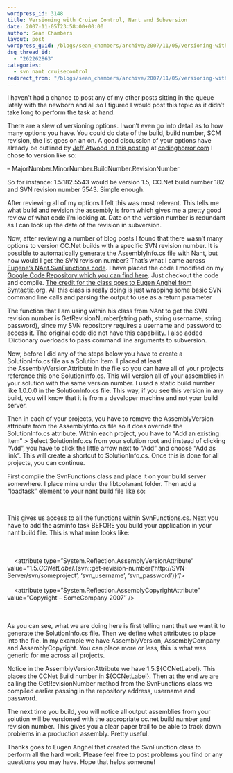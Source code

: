```yaml
---
wordpress_id: 3148
title: Versioning with Cruise Control, Nant and Subversion
date: 2007-11-05T23:58:00+00:00
author: Sean Chambers
layout: post
wordpress_guid: /blogs/sean_chambers/archive/2007/11/05/versioning-with-cruise-control-nant-and-subversion.aspx
dsq_thread_id:
  - "262262863"
categories:
  - svn nant cruisecontrol
redirect_from: "/blogs/sean_chambers/archive/2007/11/05/versioning-with-cruise-control-nant-and-subversion.aspx/"
---
```

I haven&#8217;t had a chance to post any of my other posts sitting in the queue lately with the newborn and all so I figured I would post this topic as it didn&#8217;t take long to perform the task at hand.


  


There are a slew of versioning options. I won&#8217;t even go into detail as to how many options you have. You could do date of the build, build number, SCM revision, the list goes on an on. A good discussion of your options have already be outlined by <A class="" href="http://www.codinghorror.com/blog/archives/000793.html" target="_blank">Jeff Atwood in this&nbsp;posting</A> at <A class="" href="http://www.codinghorror.com/" target="_blank">codinghorror.com</A>&nbsp;I chose to version like so:


  


&#8211; MajorNumber.MinorNumber.BuildNumber.RevisionNumber


  


So for instance: 1.5.182.5543 would be version 1.5, CC.Net build number 182 and SVN revision number 5543. Simple enough.


  


After reviewing all of my options I felt this was most relevant. This tells me what build and revision the assembly is from which gives me a pretty good review of what code i&#8217;m looking at. Date on the version number is redundant as I can look up the date of the revision in subversion.


  


Now, after reviewing a number of blog posts I found that there wasn&#8217;t many options to version CC.Net builds with a specific SVN revision number. It is possible to automatically generate the AssemblyInfo.cs file with Nant, but how would I get the SVN revision number? That&#8217;s what I came across <A class="" href="http://www.syntactic.org/2007/6/7/major-minor-cclabel-svn-revision" target="_blank">Eugene&#8217;s NAnt.SvnFunctions code</A>. I have placed the code I modified on my <A class="" href="http://schambers.googlecode.com/svn/trunk/NAnt.SvnFunctions/" target="_blank">Google Code Repository which you can find here</A>. Just checkout the code and compile. <A class="" href="http://www.syntactic.org/2007/6/7/major-minor-cclabel-svn-revision" target="_blank">The credit for the class goes to Eugen Anghel from Syntactic.org</A>. All this class is really doing is just wrapping some basic SVN command line calls and parsing the output to use as a return parameter


  


The function that I am using within his class&nbsp;from NAnt to get the SVN revision number is GetRevisionNumber(string path, string username, string password), since my SVN repository requires a username and password to access it. The original code did not have this capability. I also added IDictionary overloads to pass command line arguments to subversion.


  


Now, before I did any of the steps below you&nbsp;have to create a SolutionInfo.cs file as a Solution Item.&nbsp;I placed at least the&nbsp;AssemblyVersionAttribute in the file so you can have all of your projects reference this one SolutionInfo.cs. This will version all of your assemblies in your solution with the same version number. I used a static build number like 1.0.0.0 in the SolutionInfo.cs file. This way, if you see this version in any build, you will know that it is from a developer machine and not your build server.


  


Then in each of your projects, you have to remove the AssemblyVersion attribute from the AssemblyInfo.cs file&nbsp;so it does override the SolutionInfo.cs attribute. Within each project, you have to &#8220;Add an existing Item&#8221; > Select SolutionInfo.cs from your solution root and instead of&nbsp;clicking &#8220;Add&#8221;, you have to click the little arrow next to&nbsp;&#8220;Add&#8221; and choose &#8220;Add as link&#8221;. This will&nbsp;create a shortcut to&nbsp;SolutionInfo.cs. Once this is done for all projects, you can continue.&nbsp;


  


First compile the SvnFunctions class and place it on your build server somewhere. I place mine under the libtoolsnant folder. Then add a &#8220;loadtask&#8221; element to your nant build file like so:


  


&nbsp;<loadtasks assembly=&#8221;pathtolibtoolsnantNant.SvnFunctions.dll&#8221;/>


  


This gives us access to all the functions within SvnFunctions.cs. Next you have to add the asminfo task BEFORE you build your application in your nant build file. This is what mine looks like:


  


&nbsp;&nbsp;<asminfo output=&#8221;${build.dir}srcSolutionInfo.cs&#8221; language=&#8221;CSharp&#8221;>  
&nbsp;&nbsp;&nbsp;<attributes>  
&nbsp;&nbsp;&nbsp;&nbsp;<attribute type=&#8221;System.Reflection.AssemblyVersionAttribute&#8221; value=&#8221;1.5.${CCNetLabel}.${svn::get-revision-number(&#8216;http://SVN-Server/svn/someproject&#8217;, &#8216;svn\_username&#8217;, &#8216;svn\_password&#8217;)}&#8221;/>  
&nbsp;&nbsp;&nbsp;&nbsp;<attribute type=&#8221;System.Reflection.AssemblyCompanyAttribute&#8221; value=&#8221;SomeCompany&#8221; />  
&nbsp;&nbsp;&nbsp;&nbsp;<attribute type=&#8221;System.Reflection.AssemblyCopyrightAttribute&#8221; value=&#8221;Copyright &#8211;&nbsp;SomeCompany 2007&#8243; />  
&nbsp;&nbsp;&nbsp;</attributes>  
&nbsp;&nbsp;</asminfo>


  


As you can see, what we are doing here is first telling nant that we want it to generate the SolutionInfo.cs file. Then we define what attributes to place into the file. In my example we have AssemblyVersion, AssemblyCompany and AssemblyCopyright. You can place more or less, this is what was generic for me across all projects.


  


Notice in the AssemblyVersionAttribute we have 1.5.${CCNetLabel}. This places the CCNet Build number in ${CCNetLabel}. Then at the end we are calling the GetRevisionNumber method from the SvnFunctions class we compiled earlier passing in the repository address, username and password.


  


The next time you build, you will notice all output assemblies from your solution will be versioned with the appropriate cc.net build number and revision number. This gives you a clear paper trail to be able to track down problems in a production assembly. Pretty useful.


  


Thanks goes to Eugen Anghel that created the SvnFunction class to perform all the hard work. Please feel free to post problems you find or any questions you may have. Hope that helps someone!